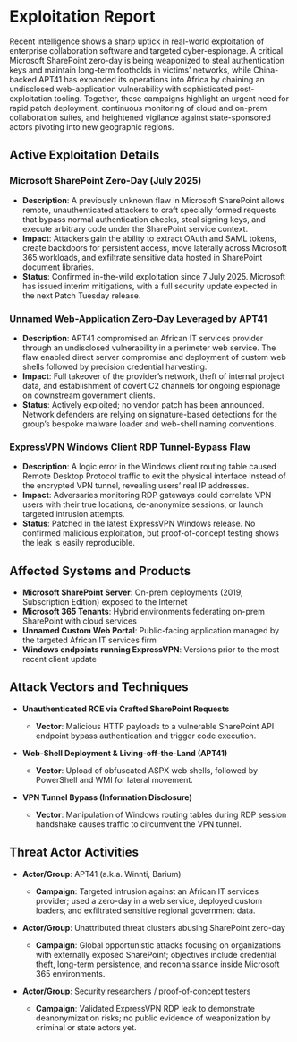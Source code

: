 # Exploitation Report

Recent intelligence shows a sharp uptick in real-world exploitation of enterprise collaboration software and targeted cyber-espionage.  A critical Microsoft SharePoint zero-day is being weaponized to steal authentication keys and maintain long-term footholds in victims’ networks, while China-backed APT41 has expanded its operations into Africa by chaining an undisclosed web-application vulnerability with sophisticated post-exploitation tooling.  Together, these campaigns highlight an urgent need for rapid patch deployment, continuous monitoring of cloud and on-prem collaboration suites, and heightened vigilance against state-sponsored actors pivoting into new geographic regions.

## Active Exploitation Details

### Microsoft SharePoint Zero-Day (July 2025)
- **Description**: A previously unknown flaw in Microsoft SharePoint allows remote, unauthenticated attackers to craft specially formed requests that bypass normal authentication checks, steal signing keys, and execute arbitrary code under the SharePoint service context.  
- **Impact**: Attackers gain the ability to extract OAuth and SAML tokens, create backdoors for persistent access, move laterally across Microsoft 365 workloads, and exfiltrate sensitive data hosted in SharePoint document libraries.  
- **Status**: Confirmed in-the-wild exploitation since 7 July 2025.  Microsoft has issued interim mitigations, with a full security update expected in the next Patch Tuesday release.  

### Unnamed Web-Application Zero-Day Leveraged by APT41
- **Description**: APT41 compromised an African IT services provider through an undisclosed vulnerability in a perimeter web service.  The flaw enabled direct server compromise and deployment of custom web shells followed by precision credential harvesting.  
- **Impact**: Full takeover of the provider’s network, theft of internal project data, and establishment of covert C2 channels for ongoing espionage on downstream government clients.  
- **Status**: Actively exploited; no vendor patch has been announced.  Network defenders are relying on signature-based detections for the group’s bespoke malware loader and web-shell naming conventions.  

### ExpressVPN Windows Client RDP Tunnel-Bypass Flaw
- **Description**: A logic error in the Windows client routing table caused Remote Desktop Protocol traffic to exit the physical interface instead of the encrypted VPN tunnel, revealing users’ real IP addresses.  
- **Impact**: Adversaries monitoring RDP gateways could correlate VPN users with their true locations, de-anonymize sessions, or launch targeted intrusion attempts.  
- **Status**: Patched in the latest ExpressVPN Windows release.  No confirmed malicious exploitation, but proof-of-concept testing shows the leak is easily reproducible.  

## Affected Systems and Products

- **Microsoft SharePoint Server**: On-prem deployments (2019, Subscription Edition) exposed to the Internet  
- **Microsoft 365 Tenants**: Hybrid environments federating on-prem SharePoint with cloud services  
- **Unnamed Custom Web Portal**: Public-facing application managed by the targeted African IT services firm  
- **Windows endpoints running ExpressVPN**: Versions prior to the most recent client update  

## Attack Vectors and Techniques

- **Unauthenticated RCE via Crafted SharePoint Requests**  
  - **Vector**: Malicious HTTP payloads to a vulnerable SharePoint API endpoint bypass authentication and trigger code execution.  

- **Web-Shell Deployment & Living-off-the-Land (APT41)**  
  - **Vector**: Upload of obfuscated ASPX web shells, followed by PowerShell and WMI for lateral movement.  

- **VPN Tunnel Bypass (Information Disclosure)**  
  - **Vector**: Manipulation of Windows routing tables during RDP session handshake causes traffic to circumvent the VPN tunnel.  

## Threat Actor Activities

- **Actor/Group**: APT41 (a.k.a. Winnti, Barium)  
  - **Campaign**: Targeted intrusion against an African IT services provider; used a zero-day in a web service, deployed custom loaders, and exfiltrated sensitive regional government data.  

- **Actor/Group**: Unattributed threat clusters abusing SharePoint zero-day  
  - **Campaign**: Global opportunistic attacks focusing on organizations with externally exposed SharePoint; objectives include credential theft, long-term persistence, and reconnaissance inside Microsoft 365 environments.  

- **Actor/Group**: Security researchers / proof-of-concept testers  
  - **Campaign**: Validated ExpressVPN RDP leak to demonstrate deanonymization risks; no public evidence of weaponization by criminal or state actors yet.